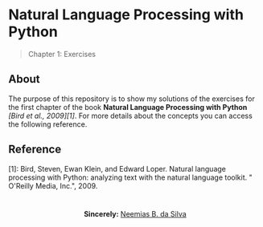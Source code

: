 # Natural Language Processing with Python
> Chapter 1: Exercises

## About

The purpose of this repository is to show my solutions of the exercises for the first chapter of the book **Natural Language Processing with Python** <cite>[Bird et al., 2009][1]</cite>. For more details about the concepts you can access the following reference.



## Reference

[1]: Bird, Steven, Ewan Klein, and Edward Loper. Natural language processing with Python: analyzing text with the natural language toolkit. " O'Reilly Media, Inc.", 2009.

#

<p align="center"><b>Sincerely:</b> <a href="https://github.com/neemiasbsilva">Neemias B. da Silva</a></p>

#
